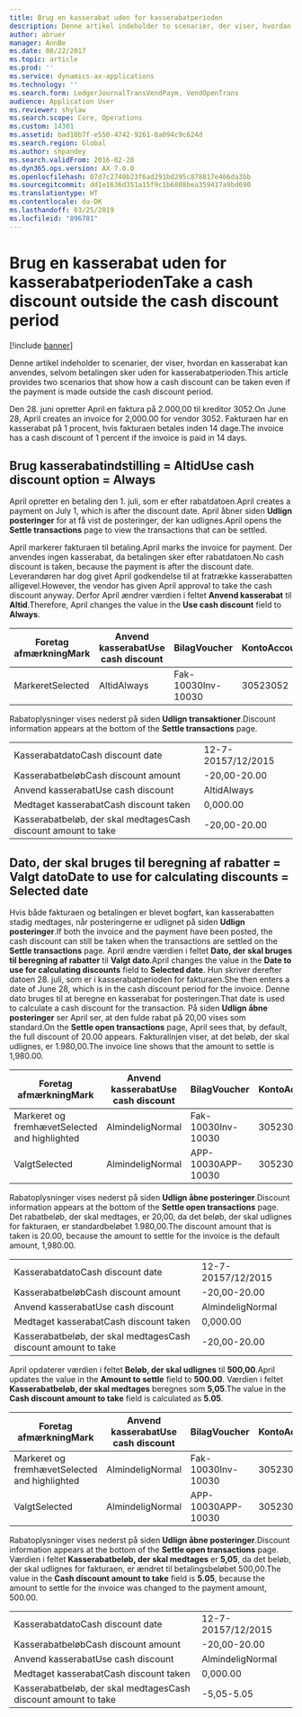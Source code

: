 ```yaml
---
title: Brug en kasserabat uden for kasserabatperioden
description: Denne artikel indeholder to scenarier, der viser, hvordan en kasserabat kan anvendes, selvom betalingen sker uden for kasserabatperioden.
author: abruer
manager: AnnBe
ms.date: 08/22/2017
ms.topic: article
ms.prod: ''
ms.service: dynamics-ax-applications
ms.technology: ''
ms.search.form: LedgerJournalTransVendPaym, VendOpenTrans
audience: Application User
ms.reviewer: shylaw
ms.search.scope: Core, Operations
ms.custom: 14301
ms.assetid: bad10b7f-e550-4742-9261-8a094c9c624d
ms.search.region: Global
ms.author: shpandey
ms.search.validFrom: 2016-02-28
ms.dyn365.ops.version: AX 7.0.0
ms.openlocfilehash: 07d7c2740b23f6ad291bd295c878817e466da3bb
ms.sourcegitcommit: dd1e1636d351a15f9c1b6808bea359417a9bd690
ms.translationtype: HT
ms.contentlocale: da-DK
ms.lasthandoff: 03/25/2019
ms.locfileid: "896781"
---
```

# <a name="take-a-cash-discount-outside-the-cash-discount-period"></a><span data-ttu-id="b7e1b-103">Brug en kasserabat uden for kasserabatperioden</span><span class="sxs-lookup"><span data-stu-id="b7e1b-103">Take a cash discount outside the cash discount period</span></span>

[!include [banner](../includes/banner.md)]

<span data-ttu-id="b7e1b-104">Denne artikel indeholder to scenarier, der viser, hvordan en kasserabat kan anvendes, selvom betalingen sker uden for kasserabatperioden.</span><span class="sxs-lookup"><span data-stu-id="b7e1b-104">This article provides two scenarios that show how a cash discount can be taken even if the payment is made outside the cash discount period.</span></span>

<span data-ttu-id="b7e1b-105">Den 28. juni opretter April en faktura på 2.000,00 til kreditor 3052.</span><span class="sxs-lookup"><span data-stu-id="b7e1b-105">On June 28, April creates an invoice for 2,000.00 for vendor 3052.</span></span> <span data-ttu-id="b7e1b-106">Fakturaen har en kasserabat på 1 procent, hvis fakturaen betales inden 14 dage.</span><span class="sxs-lookup"><span data-stu-id="b7e1b-106">The invoice has a cash discount of 1 percent if the invoice is paid in 14 days.</span></span>

## <a name="use-cash-discount-option--always"></a><span data-ttu-id="b7e1b-107">Brug kasserabatindstilling = Altid</span><span class="sxs-lookup"><span data-stu-id="b7e1b-107">Use cash discount option = Always</span></span>
<span data-ttu-id="b7e1b-108">April opretter en betaling den 1. juli, som er efter rabatdatoen.</span><span class="sxs-lookup"><span data-stu-id="b7e1b-108">April creates a payment on July 1, which is after the discount date.</span></span> <span data-ttu-id="b7e1b-109">April åbner siden **Udlign posteringer** for at få vist de posteringer, der kan udlignes.</span><span class="sxs-lookup"><span data-stu-id="b7e1b-109">April opens the **Settle transactions** page to view the transactions that can be settled.</span></span> 

<span data-ttu-id="b7e1b-110">April markerer fakturaen til betaling.</span><span class="sxs-lookup"><span data-stu-id="b7e1b-110">April marks the invoice for payment.</span></span> <span data-ttu-id="b7e1b-111">Der anvendes ingen kasserabat, da betalingen sker efter rabatdatoen.</span><span class="sxs-lookup"><span data-stu-id="b7e1b-111">No cash discount is taken, because the payment is after the discount date.</span></span> <span data-ttu-id="b7e1b-112">Leverandøren har dog givet April godkendelse til at fratrække kasserabatten alligevel.</span><span class="sxs-lookup"><span data-stu-id="b7e1b-112">However, the vendor has given April approval to take the cash discount anyway.</span></span> <span data-ttu-id="b7e1b-113">Derfor April ændrer værdien i feltet **Anvend kasserabat** til **Altid**.</span><span class="sxs-lookup"><span data-stu-id="b7e1b-113">Therefore, April changes the value in the **Use cash discount** field to **Always**.</span></span>

| <span data-ttu-id="b7e1b-114">Foretag afmærkning</span><span class="sxs-lookup"><span data-stu-id="b7e1b-114">Mark</span></span>     | <span data-ttu-id="b7e1b-115">Anvend kasserabat</span><span class="sxs-lookup"><span data-stu-id="b7e1b-115">Use cash discount</span></span> | <span data-ttu-id="b7e1b-116">Bilag</span><span class="sxs-lookup"><span data-stu-id="b7e1b-116">Voucher</span></span>   | <span data-ttu-id="b7e1b-117">Konto</span><span class="sxs-lookup"><span data-stu-id="b7e1b-117">Account</span></span> | <span data-ttu-id="b7e1b-118">Kasserabatdato</span><span class="sxs-lookup"><span data-stu-id="b7e1b-118">Cash discount date</span></span> | <span data-ttu-id="b7e1b-119">Forfaldsdato</span><span class="sxs-lookup"><span data-stu-id="b7e1b-119">Due date</span></span>  | <span data-ttu-id="b7e1b-120">Faktura</span><span class="sxs-lookup"><span data-stu-id="b7e1b-120">Invoice</span></span> | <span data-ttu-id="b7e1b-121">Beløb i transaktionsvaluta</span><span class="sxs-lookup"><span data-stu-id="b7e1b-121">Amount in transaction currency</span></span> | <span data-ttu-id="b7e1b-122">Valuta</span><span class="sxs-lookup"><span data-stu-id="b7e1b-122">Currency</span></span> | <span data-ttu-id="b7e1b-123">Beløb, der skal udlignes</span><span class="sxs-lookup"><span data-stu-id="b7e1b-123">Amount to settle</span></span> |
|----------|-------------------|-----------|---------|--------------------|-----------|---------|--------------------------------|----------|------------------|
| <span data-ttu-id="b7e1b-124">Markeret</span><span class="sxs-lookup"><span data-stu-id="b7e1b-124">Selected</span></span> | <span data-ttu-id="b7e1b-125">Altid</span><span class="sxs-lookup"><span data-stu-id="b7e1b-125">Always</span></span>            | <span data-ttu-id="b7e1b-126">Fak-10030</span><span class="sxs-lookup"><span data-stu-id="b7e1b-126">Inv-10030</span></span> | <span data-ttu-id="b7e1b-127">3052</span><span class="sxs-lookup"><span data-stu-id="b7e1b-127">3052</span></span>    | <span data-ttu-id="b7e1b-128">28-6-2015</span><span class="sxs-lookup"><span data-stu-id="b7e1b-128">6/28/2015</span></span>          | <span data-ttu-id="b7e1b-129">12-7-2015</span><span class="sxs-lookup"><span data-stu-id="b7e1b-129">7/12/2015</span></span> | <span data-ttu-id="b7e1b-130">10030</span><span class="sxs-lookup"><span data-stu-id="b7e1b-130">10030</span></span>   | <span data-ttu-id="b7e1b-131">-2.000,00</span><span class="sxs-lookup"><span data-stu-id="b7e1b-131">-2,000.00</span></span>                      | <span data-ttu-id="b7e1b-132">USD</span><span class="sxs-lookup"><span data-stu-id="b7e1b-132">USD</span></span>      | <span data-ttu-id="b7e1b-133">-1.980,00</span><span class="sxs-lookup"><span data-stu-id="b7e1b-133">-1,980.00</span></span>        |

<span data-ttu-id="b7e1b-134">Rabatoplysninger vises nederst på siden **Udlign transaktioner**.</span><span class="sxs-lookup"><span data-stu-id="b7e1b-134">Discount information appears at the bottom of the **Settle transactions** page.</span></span>

|                              |           |
|------------------------------|-----------|
| <span data-ttu-id="b7e1b-135">Kasserabatdato</span><span class="sxs-lookup"><span data-stu-id="b7e1b-135">Cash discount date</span></span>           | <span data-ttu-id="b7e1b-136">12-7-2015</span><span class="sxs-lookup"><span data-stu-id="b7e1b-136">7/12/2015</span></span> |
| <span data-ttu-id="b7e1b-137">Kasserabatbeløb</span><span class="sxs-lookup"><span data-stu-id="b7e1b-137">Cash discount amount</span></span>         | <span data-ttu-id="b7e1b-138">-20,00</span><span class="sxs-lookup"><span data-stu-id="b7e1b-138">-20.00</span></span>    |
| <span data-ttu-id="b7e1b-139">Anvend kasserabat</span><span class="sxs-lookup"><span data-stu-id="b7e1b-139">Use cash discount</span></span>            | <span data-ttu-id="b7e1b-140">Altid</span><span class="sxs-lookup"><span data-stu-id="b7e1b-140">Always</span></span>    |
| <span data-ttu-id="b7e1b-141">Medtaget kasserabat</span><span class="sxs-lookup"><span data-stu-id="b7e1b-141">Cash discount taken</span></span>          | <span data-ttu-id="b7e1b-142">0,00</span><span class="sxs-lookup"><span data-stu-id="b7e1b-142">0.00</span></span>      |
| <span data-ttu-id="b7e1b-143">Kasserabatbeløb, der skal medtages</span><span class="sxs-lookup"><span data-stu-id="b7e1b-143">Cash discount amount to take</span></span> | <span data-ttu-id="b7e1b-144">-20,00</span><span class="sxs-lookup"><span data-stu-id="b7e1b-144">-20.00</span></span>    |

## <a name="date-to-use-for-calculating-discounts--selected-date"></a><span data-ttu-id="b7e1b-145">Dato, der skal bruges til beregning af rabatter = Valgt dato</span><span class="sxs-lookup"><span data-stu-id="b7e1b-145">Date to use for calculating discounts = Selected date</span></span>
<span data-ttu-id="b7e1b-146">Hvis både fakturaen og betalingen er blevet bogført, kan kasserabatten stadig medtages, når posteringerne er udlignet på siden **Udlign posteringer**.</span><span class="sxs-lookup"><span data-stu-id="b7e1b-146">If both the invoice and the payment have been posted, the cash discount can still be taken when the transactions are settled on the **Settle transactions** page.</span></span> <span data-ttu-id="b7e1b-147">April ændre værdien i feltet **Dato, der skal bruges til beregning af rabatter** til **Valgt dato**.</span><span class="sxs-lookup"><span data-stu-id="b7e1b-147">April changes the value in the **Date to use for calculating discounts** field to **Selected date**.</span></span> <span data-ttu-id="b7e1b-148">Hun skriver derefter datoen 28. juli, som er i kasserabatperioden for fakturaen.</span><span class="sxs-lookup"><span data-stu-id="b7e1b-148">She then enters a date of June 28, which is in the cash discount period for the invoice.</span></span> <span data-ttu-id="b7e1b-149">Denne dato bruges til at beregne en kasserabat for posteringen.</span><span class="sxs-lookup"><span data-stu-id="b7e1b-149">That date is used to calculate a cash discount for the transaction.</span></span> <span data-ttu-id="b7e1b-150">På siden **Udlign åbne posteringer** ser April ser, at den fulde rabat på 20,00 vises som standard.</span><span class="sxs-lookup"><span data-stu-id="b7e1b-150">On the **Settle open transactions** page, April sees that, by default, the full discount of 20.00 appears.</span></span> <span data-ttu-id="b7e1b-151">Fakturalinjen viser, at det beløb, der skal udlignes, er 1.980,00.</span><span class="sxs-lookup"><span data-stu-id="b7e1b-151">The invoice line shows that the amount to settle is 1,980.00.</span></span>

| <span data-ttu-id="b7e1b-152">Foretag afmærkning</span><span class="sxs-lookup"><span data-stu-id="b7e1b-152">Mark</span></span>                     | <span data-ttu-id="b7e1b-153">Anvend kasserabat</span><span class="sxs-lookup"><span data-stu-id="b7e1b-153">Use cash discount</span></span> | <span data-ttu-id="b7e1b-154">Bilag</span><span class="sxs-lookup"><span data-stu-id="b7e1b-154">Voucher</span></span>   | <span data-ttu-id="b7e1b-155">Konto</span><span class="sxs-lookup"><span data-stu-id="b7e1b-155">Account</span></span> | <span data-ttu-id="b7e1b-156">Kasserabatdato</span><span class="sxs-lookup"><span data-stu-id="b7e1b-156">Cash discount date</span></span> | <span data-ttu-id="b7e1b-157">Forfaldsdato</span><span class="sxs-lookup"><span data-stu-id="b7e1b-157">Due date</span></span>  | <span data-ttu-id="b7e1b-158">Faktura</span><span class="sxs-lookup"><span data-stu-id="b7e1b-158">Invoice</span></span> | <span data-ttu-id="b7e1b-159">Beløb i transaktionsvaluta</span><span class="sxs-lookup"><span data-stu-id="b7e1b-159">Amount in transaction currency</span></span> | <span data-ttu-id="b7e1b-160">Valuta</span><span class="sxs-lookup"><span data-stu-id="b7e1b-160">Currency</span></span> | <span data-ttu-id="b7e1b-161">Beløb, der skal udlignes</span><span class="sxs-lookup"><span data-stu-id="b7e1b-161">Amount to settle</span></span> |
|--------------------------|-------------------|-----------|---------|--------------------|-----------|---------|--------------------------------|----------|------------------|
| <span data-ttu-id="b7e1b-162">Markeret og fremhævet</span><span class="sxs-lookup"><span data-stu-id="b7e1b-162">Selected and highlighted</span></span> | <span data-ttu-id="b7e1b-163">Almindelig</span><span class="sxs-lookup"><span data-stu-id="b7e1b-163">Normal</span></span>            | <span data-ttu-id="b7e1b-164">Fak-10030</span><span class="sxs-lookup"><span data-stu-id="b7e1b-164">Inv-10030</span></span> | <span data-ttu-id="b7e1b-165">3052</span><span class="sxs-lookup"><span data-stu-id="b7e1b-165">3052</span></span>    | <span data-ttu-id="b7e1b-166">28-6-2015</span><span class="sxs-lookup"><span data-stu-id="b7e1b-166">6/28/2015</span></span>          | <span data-ttu-id="b7e1b-167">12-7-2015</span><span class="sxs-lookup"><span data-stu-id="b7e1b-167">7/12/2015</span></span> | <span data-ttu-id="b7e1b-168">10030</span><span class="sxs-lookup"><span data-stu-id="b7e1b-168">10030</span></span>   | <span data-ttu-id="b7e1b-169">-2.000,00</span><span class="sxs-lookup"><span data-stu-id="b7e1b-169">-2,000.00</span></span>                      | <span data-ttu-id="b7e1b-170">USD</span><span class="sxs-lookup"><span data-stu-id="b7e1b-170">USD</span></span>      | <span data-ttu-id="b7e1b-171">-1.980,00</span><span class="sxs-lookup"><span data-stu-id="b7e1b-171">-1,980.00</span></span>        |
| <span data-ttu-id="b7e1b-172">Valgt</span><span class="sxs-lookup"><span data-stu-id="b7e1b-172">Selected</span></span>                 | <span data-ttu-id="b7e1b-173">Almindelig</span><span class="sxs-lookup"><span data-stu-id="b7e1b-173">Normal</span></span>            | <span data-ttu-id="b7e1b-174">APP-10030</span><span class="sxs-lookup"><span data-stu-id="b7e1b-174">APP-10030</span></span> | <span data-ttu-id="b7e1b-175">3052</span><span class="sxs-lookup"><span data-stu-id="b7e1b-175">3052</span></span>    | <span data-ttu-id="b7e1b-176">15-7-2015</span><span class="sxs-lookup"><span data-stu-id="b7e1b-176">7/15/2015</span></span>          | <span data-ttu-id="b7e1b-177">15-7-2015</span><span class="sxs-lookup"><span data-stu-id="b7e1b-177">7/15/2015</span></span> |         | <span data-ttu-id="b7e1b-178">500,00</span><span class="sxs-lookup"><span data-stu-id="b7e1b-178">500.00</span></span>                         | <span data-ttu-id="b7e1b-179">USD</span><span class="sxs-lookup"><span data-stu-id="b7e1b-179">USD</span></span>      | <span data-ttu-id="b7e1b-180">500,00</span><span class="sxs-lookup"><span data-stu-id="b7e1b-180">500.00</span></span>           |

<span data-ttu-id="b7e1b-181">Rabatoplysninger vises nederst på siden **Udlign åbne posteringer**.</span><span class="sxs-lookup"><span data-stu-id="b7e1b-181">Discount information appears at the bottom of the **Settle open transactions** page.</span></span> <span data-ttu-id="b7e1b-182">Det rabatbeløb, der skal medtages, er 20,00, da det beløb, der skal udlignes for fakturaen, er standardbeløbet 1.980,00.</span><span class="sxs-lookup"><span data-stu-id="b7e1b-182">The discount amount that is taken is 20.00, because the amount to settle for the invoice is the default amount, 1,980.00.</span></span>

|                              |           |
|------------------------------|-----------|
| <span data-ttu-id="b7e1b-183">Kasserabatdato</span><span class="sxs-lookup"><span data-stu-id="b7e1b-183">Cash discount date</span></span>           | <span data-ttu-id="b7e1b-184">12-7-2015</span><span class="sxs-lookup"><span data-stu-id="b7e1b-184">7/12/2015</span></span> |
| <span data-ttu-id="b7e1b-185">Kasserabatbeløb</span><span class="sxs-lookup"><span data-stu-id="b7e1b-185">Cash discount amount</span></span>         | <span data-ttu-id="b7e1b-186">-20,00</span><span class="sxs-lookup"><span data-stu-id="b7e1b-186">-20.00</span></span>    |
| <span data-ttu-id="b7e1b-187">Anvend kasserabat</span><span class="sxs-lookup"><span data-stu-id="b7e1b-187">Use cash discount</span></span>            | <span data-ttu-id="b7e1b-188">Almindelig</span><span class="sxs-lookup"><span data-stu-id="b7e1b-188">Normal</span></span>    |
| <span data-ttu-id="b7e1b-189">Medtaget kasserabat</span><span class="sxs-lookup"><span data-stu-id="b7e1b-189">Cash discount taken</span></span>          | <span data-ttu-id="b7e1b-190">0,00</span><span class="sxs-lookup"><span data-stu-id="b7e1b-190">0.00</span></span>      |
| <span data-ttu-id="b7e1b-191">Kasserabatbeløb, der skal medtages</span><span class="sxs-lookup"><span data-stu-id="b7e1b-191">Cash discount amount to take</span></span> | <span data-ttu-id="b7e1b-192">-20,00</span><span class="sxs-lookup"><span data-stu-id="b7e1b-192">-20.00</span></span>    |

<span data-ttu-id="b7e1b-193">April opdaterer værdien i feltet **Beløb, der skal udlignes** til **500,00**.</span><span class="sxs-lookup"><span data-stu-id="b7e1b-193">April updates the value in the **Amount to settle** field to **500.00**.</span></span> <span data-ttu-id="b7e1b-194">Værdien i feltet **Kasserabatbeløb, der skal medtages** beregnes som **5,05**.</span><span class="sxs-lookup"><span data-stu-id="b7e1b-194">The value in the **Cash discount amount to take** field is calculated as **5.05**.</span></span>

| <span data-ttu-id="b7e1b-195">Foretag afmærkning</span><span class="sxs-lookup"><span data-stu-id="b7e1b-195">Mark</span></span>                     | <span data-ttu-id="b7e1b-196">Anvend kasserabat</span><span class="sxs-lookup"><span data-stu-id="b7e1b-196">Use cash discount</span></span> | <span data-ttu-id="b7e1b-197">Bilag</span><span class="sxs-lookup"><span data-stu-id="b7e1b-197">Voucher</span></span>   | <span data-ttu-id="b7e1b-198">Konto</span><span class="sxs-lookup"><span data-stu-id="b7e1b-198">Account</span></span> | <span data-ttu-id="b7e1b-199">Dato</span><span class="sxs-lookup"><span data-stu-id="b7e1b-199">Date</span></span>      | <span data-ttu-id="b7e1b-200">Forfaldsdato</span><span class="sxs-lookup"><span data-stu-id="b7e1b-200">Due date</span></span>  | <span data-ttu-id="b7e1b-201">Faktura</span><span class="sxs-lookup"><span data-stu-id="b7e1b-201">Invoice</span></span> | <span data-ttu-id="b7e1b-202">Beløb i transaktionsvaluta</span><span class="sxs-lookup"><span data-stu-id="b7e1b-202">Amount in transaction currency</span></span> | <span data-ttu-id="b7e1b-203">Valuta</span><span class="sxs-lookup"><span data-stu-id="b7e1b-203">Currency</span></span> | <span data-ttu-id="b7e1b-204">Beløb, der skal udlignes</span><span class="sxs-lookup"><span data-stu-id="b7e1b-204">Amount to settle</span></span> |
|--------------------------|-------------------|-----------|---------|-----------|-----------|---------|--------------------------------|----------|------------------|
| <span data-ttu-id="b7e1b-205">Markeret og fremhævet</span><span class="sxs-lookup"><span data-stu-id="b7e1b-205">Selected and highlighted</span></span> | <span data-ttu-id="b7e1b-206">Almindelig</span><span class="sxs-lookup"><span data-stu-id="b7e1b-206">Normal</span></span>            | <span data-ttu-id="b7e1b-207">Fak-10030</span><span class="sxs-lookup"><span data-stu-id="b7e1b-207">Inv-10030</span></span> | <span data-ttu-id="b7e1b-208">3052</span><span class="sxs-lookup"><span data-stu-id="b7e1b-208">3052</span></span>    | <span data-ttu-id="b7e1b-209">28-6-2015</span><span class="sxs-lookup"><span data-stu-id="b7e1b-209">6/28/2015</span></span> | <span data-ttu-id="b7e1b-210">12-7-2015</span><span class="sxs-lookup"><span data-stu-id="b7e1b-210">7/12/2015</span></span> | <span data-ttu-id="b7e1b-211">10030</span><span class="sxs-lookup"><span data-stu-id="b7e1b-211">10030</span></span>   | <span data-ttu-id="b7e1b-212">2.000,00</span><span class="sxs-lookup"><span data-stu-id="b7e1b-212">2,000.00</span></span>                       | <span data-ttu-id="b7e1b-213">USD</span><span class="sxs-lookup"><span data-stu-id="b7e1b-213">USD</span></span>      | <span data-ttu-id="b7e1b-214">-500,00</span><span class="sxs-lookup"><span data-stu-id="b7e1b-214">-500.00</span></span>          |
| <span data-ttu-id="b7e1b-215">Valgt</span><span class="sxs-lookup"><span data-stu-id="b7e1b-215">Selected</span></span>                 | <span data-ttu-id="b7e1b-216">Almindelig</span><span class="sxs-lookup"><span data-stu-id="b7e1b-216">Normal</span></span>            | <span data-ttu-id="b7e1b-217">APP-10030</span><span class="sxs-lookup"><span data-stu-id="b7e1b-217">APP-10030</span></span> | <span data-ttu-id="b7e1b-218">3052</span><span class="sxs-lookup"><span data-stu-id="b7e1b-218">3052</span></span>    | <span data-ttu-id="b7e1b-219">15-7-2015</span><span class="sxs-lookup"><span data-stu-id="b7e1b-219">7/15/2015</span></span> | <span data-ttu-id="b7e1b-220">15-7-2015</span><span class="sxs-lookup"><span data-stu-id="b7e1b-220">7/15/2015</span></span> |         | <span data-ttu-id="b7e1b-221">500,00</span><span class="sxs-lookup"><span data-stu-id="b7e1b-221">500.00</span></span>                         | <span data-ttu-id="b7e1b-222">USD</span><span class="sxs-lookup"><span data-stu-id="b7e1b-222">USD</span></span>      | <span data-ttu-id="b7e1b-223">500,00</span><span class="sxs-lookup"><span data-stu-id="b7e1b-223">500.00</span></span>           |

<span data-ttu-id="b7e1b-224">Rabatoplysninger vises nederst på siden **Udlign åbne posteringer**.</span><span class="sxs-lookup"><span data-stu-id="b7e1b-224">Discount information appears at the bottom of the **Settle open transactions** page.</span></span> <span data-ttu-id="b7e1b-225">Værdien i feltet **Kasserabatbeløb, der skal medtages** er **5,05**, da det beløb, der skal udlignes for fakturaen, er ændret til betalingsbeløbet 500,00.</span><span class="sxs-lookup"><span data-stu-id="b7e1b-225">The value in the **Cash discount amount to take** field is **5.05**, because the amount to settle for the invoice was changed to the payment amount, 500.00.</span></span>

|                              |           |
|------------------------------|-----------|
| <span data-ttu-id="b7e1b-226">Kasserabatdato</span><span class="sxs-lookup"><span data-stu-id="b7e1b-226">Cash discount date</span></span>           | <span data-ttu-id="b7e1b-227">12-7-2015</span><span class="sxs-lookup"><span data-stu-id="b7e1b-227">7/12/2015</span></span> |
| <span data-ttu-id="b7e1b-228">Kasserabatbeløb</span><span class="sxs-lookup"><span data-stu-id="b7e1b-228">Cash discount amount</span></span>         | <span data-ttu-id="b7e1b-229">-20,00</span><span class="sxs-lookup"><span data-stu-id="b7e1b-229">-20.00</span></span>    |
| <span data-ttu-id="b7e1b-230">Anvend kasserabat</span><span class="sxs-lookup"><span data-stu-id="b7e1b-230">Use cash discount</span></span>            | <span data-ttu-id="b7e1b-231">Almindelig</span><span class="sxs-lookup"><span data-stu-id="b7e1b-231">Normal</span></span>    |
| <span data-ttu-id="b7e1b-232">Medtaget kasserabat</span><span class="sxs-lookup"><span data-stu-id="b7e1b-232">Cash discount taken</span></span>          | <span data-ttu-id="b7e1b-233">0,00</span><span class="sxs-lookup"><span data-stu-id="b7e1b-233">0.00</span></span>      |
| <span data-ttu-id="b7e1b-234">Kasserabatbeløb, der skal medtages</span><span class="sxs-lookup"><span data-stu-id="b7e1b-234">Cash discount amount to take</span></span> | <span data-ttu-id="b7e1b-235">-5,05</span><span class="sxs-lookup"><span data-stu-id="b7e1b-235">-5.05</span></span>     |





